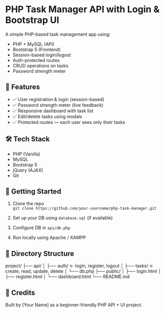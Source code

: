 # PHP Task Manager API with Login & Bootstrap UI

A simple PHP-based task management app using:

- PHP + MySQL (API)
- Bootstrap 5 (Frontend)
- Session-based login/logout
- Auth-protected routes
- CRUD operations on tasks
- Password strength meter

## 🧩 Features

- ✅ User registration & login (session-based)
- ✅ Password strength meter (live feedback)
- ✅ Responsive dashboard with task list
- ✅ Edit/delete tasks using modals
- ✅ Protected routes — each user sees only their tasks

## 🛠️ Tech Stack

- PHP (Vanilla)
- MySQL
- Bootstrap 5
- jQuery (AJAX)
- Git

## 🚀 Getting Started

1. Clone the repo  
   `git clone https://github.com/your-username/php-task-manager.git`

2. Set up your DB using `database.sql` (if available)

3. Configure DB in `api/db.php`

4. Run locally using Apache / XAMPP

## 📂 Directory Structure


project/
├── api/
│ ├── auth/ ← login, register, logout
│ ├── tasks/ ← create, read, update, delete
│ └── db.php
├── public/
│ ├── login.html
│ ├── register.html
│ └── dashboard.html
└── README.md


## 🙌 Credits

Built by [Your Name] as a beginner-friendly PHP API + UI project.
